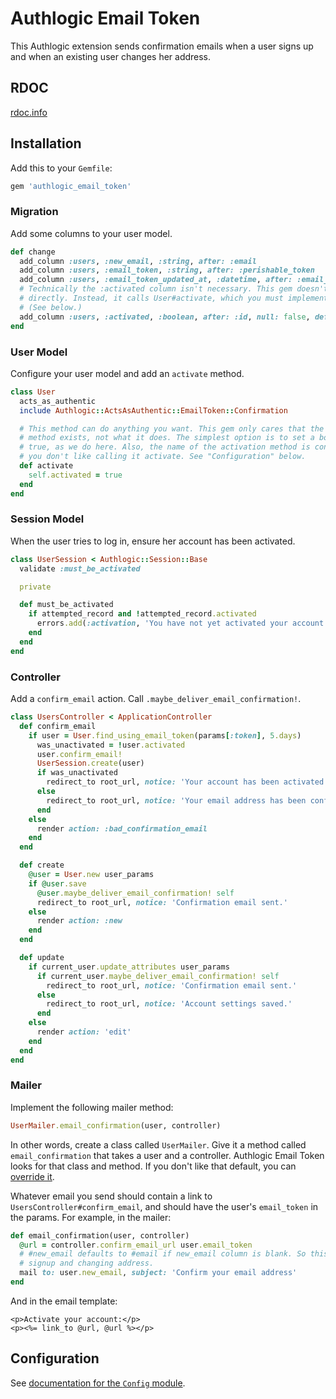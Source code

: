 # Authlogic Email Token

This Authlogic extension sends confirmation emails when a user signs up and when an
existing user changes her address.

## RDOC

[rdoc.info](http://rdoc.info/github/jarrett/authlogic_email_token/master/index)

## Installation

Add this to your `Gemfile`:

~~~ruby
gem 'authlogic_email_token'
~~~

### Migration

Add some columns to your user model.

~~~ruby
def change
  add_column :users, :new_email, :string, after: :email
  add_column :users, :email_token, :string, after: :perishable_token
  add_column :users, :email_token_updated_at, :datetime, after: :email_token
  # Technically the :activated column isn't necessary. This gem doesn't access it
  # directly. Instead, it calls User#activate, which you must implement.
  # (See below.)
  add_column :users, :activated, :boolean, after: :id, null: false, default: false
end
~~~

### User Model

Configure your user model and add an `activate` method.

~~~ruby
class User
  acts_as_authentic
  include Authlogic::ActsAsAuthentic::EmailToken::Confirmation

  # This method can do anything you want. This gem only cares that the activate
  # method exists, not what it does. The simplest option is to set a boolean field to
  # true, as we do here. Also, the name of the activation method is configurable if
  # you don't like calling it activate. See "Configuration" below.
  def activate
    self.activated = true
  end
end
~~~

### Session Model
	
When the user tries to log in, ensure her account has been activated.

~~~ruby
class UserSession < Authlogic::Session::Base
  validate :must_be_activated

  private

  def must_be_activated
    if attempted_record and !attempted_record.activated
      errors.add(:activation, 'You have not yet activated your account.')
    end
  end
end
~~~

### Controller

Add a `confirm_email` action. Call `.maybe_deliver_email_confirmation!`.

~~~ruby
class UsersController < ApplicationController
  def confirm_email
    if user = User.find_using_email_token(params[:token], 5.days)
      was_unactivated = !user.activated
      user.confirm_email!
      UserSession.create(user)
      if was_unactivated
        redirect_to root_url, notice: 'Your account has been activated.'
      else
        redirect_to root_url, notice: 'Your email address has been confirmed.'
      end
    else
      render action: :bad_confirmation_email
    end
  end

  def create
    @user = User.new user_params
    if @user.save
      @user.maybe_deliver_email_confirmation! self
      redirect_to root_url, notice: 'Confirmation email sent.'
    else
      render action: :new
    end
  end

  def update
    if current_user.update_attributes user_params
      if current_user.maybe_deliver_email_confirmation! self
        redirect_to root_url, notice: 'Confirmation email sent.'
      else
        redirect_to root_url, notice: 'Account settings saved.'
      end
    else
      render action: 'edit'
    end
  end
end
~~~

### Mailer

Implement the following mailer method:

~~~ruby
UserMailer.email_confirmation(user, controller)
~~~

In other words, create a class called `UserMailer`. Give it a method called
`email_confirmation` that takes a user and a controller. Authlogic Email Token looks for
that class and method. If you don't like that default, you can
[override it](http://rdoc.info/github/jarrett/authlogic_email_token/master/Authlogic/ActsAsAuthentic/EmailToken/Confirmation#maybe_deliver_email_confirmation!-instance_method).

Whatever email you send should contain a link to `UsersController#confirm_email`, and
should have the user's `email_token` in the params. For example, in the mailer:

~~~ruby
def email_confirmation(user, controller)
  @url = controller.confirm_email_url user.email_token
  # #new_email defaults to #email if new_email column is blank. So this works for both
  # signup and changing address.
  mail to: user.new_email, subject: 'Confirm your email address'
end
~~~

And in the email template:

~~~erb
<p>Activate your account:</p>
<p><%= link_to @url, @url %></p>
~~~

## Configuration

See [documentation for the `Config` module](http://rdoc.info/github/jarrett/authlogic_email_token/master/Authlogic/ActsAsAuthentic/EmailToken/Config).
